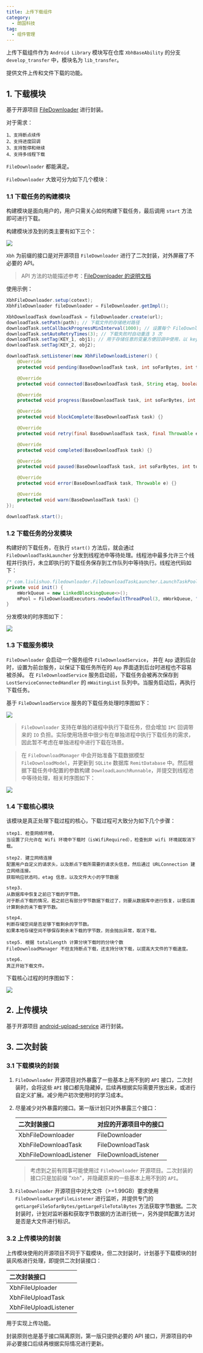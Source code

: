 ```yaml
---
title: 上传下载组件
category: 
  - 朗国科技 
tag:
  - 组件管理 
---
```


上传下载组件作为 `Android Library` 模块写在仓库 `XbhBaseAbility` 的分支 `develop_transfer` 中，模块名为 `lib_transfer`。

提供文件上传和文件下载的功能。

## 1. 下载模块

基于开源项目 [FileDownloader](https://github.com/lingochamp/FileDownloader) 进行封装。

对于需求：

```:no-line-numbers
1、支持断点续传
2、支持进度回调
3、支持暂停和继续
4、支持多线程下载
```

`FileDownloader` 都能满足。


`FileDownloader` 大致可分为如下几个模块：

### 1.1 下载任务的构建模块

构建模块是面向用户的，用户只需关心如何构建下载任务，最后调用 `start` 方法即可进行下载。

构建模块涉及到的类主要有如下三个：
   
![](./images/file_transfer/01.png)

`Xbh` 为前缀的接口是对开源项目 `FileDownloader` 进行了二次封装，对外屏蔽了不必要的 API。

> API 方法的功能描述参考：[FileDownloader 的说明文档](https://github.com/lingochamp/FileDownloader/blob/master/README-zh.md)

使用示例：

```java
XbhFileDownloader.setup(cotext);
XbhFileDownloader fileDownloader = FileDownloader.getImpl();

XbhDownloadTask downloadTask = fileDownloader.create(url);
downloadTask.setPath(path); // 下载文件的存储绝对路径
downloadTask.setCallbackProgressMinInterval(1000); // 设置每个 FileDownloadListener#progress 之间回调间隔(ms)
downloadTask.setAutoRetryTimes(3); // 下载失败时自动重连 3 次
downloadTask.setTag(KEY_1, obj1); // 用于存储任意的变量方便回调中使用，以 key 作为索引
downloadTask.setTag(KEY_2, obj2);

downloadTask.setListener(new XbhFileDownloadListener() {
    @Override
    protected void pending(BaseDownloadTask task, int soFarBytes, int totalBytes) {}

    @Override
    protected void connected(BaseDownloadTask task, String etag, boolean isContinue, int soFarBytes, int totalBytes) {}

    @Override
    protected void progress(BaseDownloadTask task, int soFarBytes, int totalBytes) {

    @Override
    protected void blockComplete(BaseDownloadTask task) {}

    @Override
    protected void retry(final BaseDownloadTask task, final Throwable ex, final int retryingTimes, final int soFarBytes) {}

    @Override
    protected void completed(BaseDownloadTask task) {}

    @Override
    protected void paused(BaseDownloadTask task, int soFarBytes, int totalBytes) {}

    @Override
    protected void error(BaseDownloadTask task, Throwable e) {}

    @Override
    protected void warn(BaseDownloadTask task) {}
});

downloadTask.start();
```


### 1.2 下载任务的分发模块

构建好的下载任务，在执行 `start()` 方法后，就会通过 `FileDownloadTaskLauncher` 分发到线程池中等待处理。线程池中最多允许三个线程并行执行，未立即执行的下载任务保存到工作队列中等待执行。线程池代码如下：

```java
/* com.liulishuo.filedownloader.FileDownloadTaskLauncher.LaunchTaskPool */
private void init() {
    mWorkQueue = new LinkedBlockingQueue<>();
    mPool = FileDownloadExecutors.newDefaultThreadPool(3, mWorkQueue, "LauncherTask");
}
```

分发模块的时序图如下：

![](./images/file_transfer/02.png)


### 1.3 下载服务模块

`FileDownloader` 会启动一个服务组件 `FileDownloadService`， 并在 `App` 退到后台时，设置为前台服务，以保证下载任务所在的 `App` 界面退到后台时进程也不容易被杀掉。
在 `FileDownloadService` 服务启动前，下载任务会被再次保存到 `LostServiceConnectedHandler` 的 `mWaitingList` 队列中。当服务启动后，再执行下载任务。

基于 `FileDownloadService` 服务的下载任务处理时序图如下：

![](./images/file_transfer/03.png)

> `FileDownloader` 支持在单独的进程中执行下载任务，但会增加 `IPC` 回调带来的 `IO` 负担。实际使用场景中很少有在单独进程中执行下载任务的需求，因此暂不考虑在单独进程中进行下载在场景。

> 在 `FileDownloadManager` 中会开始准备下载数据模型 `FileDownloadModel`，并更新到 `SQLite` 数据库 `RemitDatabase` 中。然后根据下载任务中配置的参数构建 `DownloadLaunchRunnable`，并提交到线程池中等待处理，相关时序图如下：

![](./images/file_transfer/04.png)


### 1.4 下载核心模块

该模块是真正处理下载过程的核心，下载过程可大致分为如下几个步骤：

```
step1. 检查网络环境，
当设置了只允许在 Wifi 环境中下载时（isWifiRequired），检查到非 wifi 环境就取消下载。

step2. 建立网络连接
配置用户自定义的请求头，以及断点下载所需要的请求头信息，然后通过 URLConnection 建立网络连接。
获取响应状态吗，etag 信息，以及文件大小的字节数据

step3. 
从数据库中恢复之前已下载的字节数。
对于断点下载的情况，若之前已有部分字节数据下载过了，则要从数据库中进行恢复，以便后面计算剩余的未下载字节数。

step4. 
判断存储空间是否足够下载剩余的字节数。
如果本地存储空间不够保存剩余未下载的字节数，则会抛出异常，取消下载。

step5. 根据 totalLength 计算分块下载时的分块个数
FileDownloadManager 不但支持断点下载，还支持分块下载，以提高大文件的下载速度。

step6. 
真正开始下载文件。
```

下载核心过程的时序图如下：

![](./images/file_transfer/05.png)


## 2. 上传模块

基于开源项目 [android-upload-service](https://github.com/gotev/android-upload-service) 进行封装。

## 3. 二次封装

### 3.1 下载模块的封装

1. `FileDownloader` 开源项目对外暴露了一些基本上用不到的 `API` 接口，二次封装时，会将这些 `API` 接口都先隐藏掉，后续再根据实际需要开放出来，或进行自定义扩展。减少用户初次使用时的学习成本。

2. 尽量减少对外暴露的接口。第一版计划只对外暴露三个接口：

    |二次封装接口|对应的开源项目中的接口|
    |:-|:-|
    |XbhFileDownloader|FileDownloader|
    |XbhFileDownloadTask|FileDownloadTask|
    |XbhFileDownloadListener|FileDownloadListener|

    > 考虑到之前有同事可能使用过 `FileDownloader` 开源项目。二次封装的接口只是加前缀 "`Xbh`"，并隐藏原来的一些基本上用不到的 `API`。

3. `FileDownloader` 开源项目中对大文件（>=1.99GB）要求使用 `FileDownloadLargeFileListener` 进行监听，并提供专门的 `getLargeFileSofarBytes/getLargeFileTotalBytes` 方法获取字节数据。二次封装时，计划对监听器和获取字节数据的方法进行统一，另外提供配置方法对是否是大文件进行标识。
   
### 3.2 上传模块的封装

上传模块使用的开源项目不同于下载模块，但二次封装时，计划基于下载模块的封装风格进行处理，即提供二次封装接口：

|二次封装接口|
|:-|
|XbhFileUploader|
|XbhFileUploadTask|
|XbhFileUploadListener|

用于实现上传功能。

封装原则也是基于接口隔离原则，第一版只提供必要的 API 接口，开源项目的中非必要接口后续再根据实际情况进行更新。